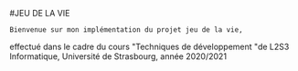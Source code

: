 #JEU DE LA VIE

	Bienvenue sur mon implémentation du projet jeu de la vie,
 effectué dans le cadre du cours "Techniques de développement "de L2S3 Informatique,
 Université de Strasbourg, année 2020/2021


